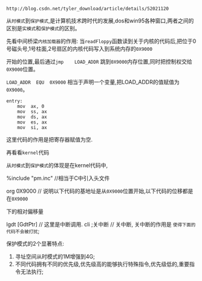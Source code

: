`http://blog.csdn.net/tyler_download/article/details/52021120`

从`时模式`到`保护模式`,是计算机技术跨时代的发展,dos和win95各种窗口,两者之间的区别是`实模式`和`保护模式`的区别。

先看中间桥梁`内核加载器`的作用:
当`readFloppy`函数读到关于内核的代码后,把位于0号磁头号,1号柱面,2号扇区的内核代码写入到系统内存的`0X9000`

开始的位置,最后通过`jmp    LOAD_ADDR` 跳到`0X9000`内存位置,同时把控制权交给`0X9000`位置。

`LOAD_ADDR  EQU  0X9000` 相当于声明一个变量,把LOAD_ADDR的值赋值为`0X9000`。

```
entry:
    mov  ax, 0
    mov  ss, ax
    mov  ds, ax
    mov  es, ax
    mov  si, ax

```
这里代码的作用是把寄存器赋值为空.

再看看`kernel`代码

从`时模式`到`保护模式`的体现是在kernel代码中,

%include "pm.inc"   //相当于C中引入头文件

org   0X9000       // 说明以下代码的基地址是从`0X9000`位置开始,以下代码的位移都是在`0X9000`

下的相对偏移量

lgdt  [GdtPtr]    // 这里是中断调用.
 cli   ;关中断	  // 关中断,   关中断的作用是  `使得下面的代码不会被打扰`;


保护模式的2个显著特点:
1. 寻址空间从时模式的1M增强到4G;
2. 不同代码拥有不同的优先级,优先级高的能够执行特殊指令,优先级低的,重要指令无法执行;











